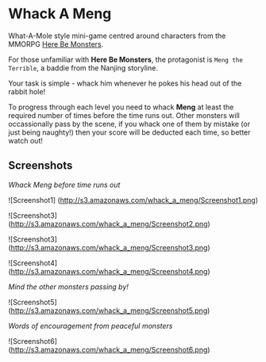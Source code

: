 Whack A Meng
============

What-A-Mole style mini-game centred around characters from the MMORPG [Here Be Monsters](http://apps.facebook.com/herebemonsters).

For those unfamiliar with **Here Be Monsters**, the protagonist is `Meng the Terrible`, a baddie from the Nanjing storyline. 

Your task is simple - whack him whenever he pokes his head out of the rabbit hole!

To progress through each level you need to whack **Meng** at least the required number of times before the time runs out. Other monsters will occassionally pass by the scene, if you whack one of them by mistake (or just being naughty!) then your score will be deducted each time, so better watch out!

## Screenshots

*Whack Meng before time runs out*

![Screenshot1] (http://s3.amazonaws.com/whack_a_meng/Screenshot1.png)

![Screenshot3] (http://s3.amazonaws.com/whack_a_meng/Screenshot2.png)

![Screenshot3] (http://s3.amazonaws.com/whack_a_meng/Screenshot3.png)

![Screenshot4] (http://s3.amazonaws.com/whack_a_meng/Screenshot4.png)

*Mind the other monsters passing by!*

![Screenshot5] (http://s3.amazonaws.com/whack_a_meng/Screenshot5.png)

*Words of encouragement from peaceful monsters*

![Screenshot6] (http://s3.amazonaws.com/whack_a_meng/Screenshot6.png)
